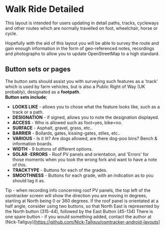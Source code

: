 Walk Ride Detailed
============

This layout is intended for users updating in detail paths, tracks, cycleways and other routes which are normally travelled on foot, wheelchair, horse or cycle.

Hopefully with the aid of this layout you will be able to survey the route and gain enough information in the form of geo-referenced notes, recordings and photographs to allow you to update OpenStreetMap to a high standard.  

Button sets or pages  
--------------------

The button sets should assist you with surveying such features as a 'track' which is used by farm vehicles, but is also a Public Right of Way (UK probably), designated as a **footpath**.  
**Button sets include**;  

*  **LOOKS LIKE** - allows you to chose what the feature looks like, such as a track or a path.  
*  **DESIGNATION** - if signed, allows you to note the designation displayed.  
*  **ACCESS** - Who is allowed such as foot=yes, bike=no.  
*  **SURFACE** - Asphalt, gravel, grass, etc..  
*  **BARRIER** - Bollards, gates, kissing-gates, stiles, etc..  
*  **VARIOUS** - Is it lit? Are dogs allowed, are there dog-poo bins? Bench & information boards.  
*  **WIDTH** - 9 buttons of different options.    
*  **SOLAR -ERRORS** - Roof PV panels and orientation, and 'Errors' for those moments when you took the wrong fork and want to have a note of this.  
*  **TRACKTYPE** - Buttons for each of the grades. 
*  **SMOOTHNESS** - Buttons for each grade, with an indication as to you should tag it as.

Tip - when recording info concerning roof PV panels, the top left of the osmtracker screen will show the direction you are moving in degrees, starting at North being 0 or 360 degrees. If the roof panel is orientated at a half angle, consider using two buttons, so that North East is represented by the North button (315-44), followed by the East Button (45-134)
There is one spare button - if you would something added, contact the author at (Nick-Tallguy)[https://github.com/Nick-Tallguy/osmtracker-android-layouts]